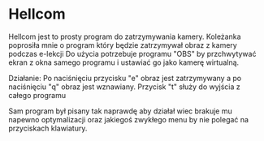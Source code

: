 # Hellcom

Hellcom jest to prosty program do zatrzymywania kamery.
Koleżanka poprosiła mnie o program który będzie zatrzymywał obraz z kamery podczas e-lekcji
Do użycia potrzebuje programu "OBS" by przchwytywać ekran z okna samego programu i ustawiać go jako 
kamerę wirtualną.

Działanie:
Po naciśnięciu przycisku "e" obraz jest zatrzymywany a po naciśnięciu "q" obraz jest wznawiany.
Przycisk "t" służy do wyjścia z całego programu


Sam program był pisany tak naprawdę aby działał wiec brakuje mu napewno optymalizacji oraz jakiegoś
zwykłego menu by nie polegać na przyciskach klawiatury.
